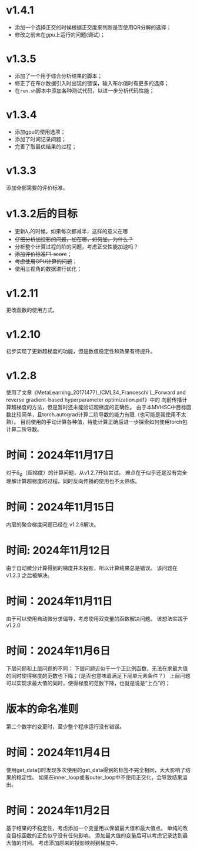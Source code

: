 # v1.4.1
- 添加一个选择正交的时候根据正交度来判断是否使用QR分解的选择；
- 修改之前未在gpu上运行的问题(调试)；

# v1.3.5
- 添加了一个用于综合分析结果的脚本；
- 修正了在布尔数据引入时出现的错误，输入布尔值时有更多的选择；
- 在`run.sh`脚本中添加各种测试代码，以进一步分析代码性能；

# v1.3.4
- 添加gpu的使用选项；
- 添加了时间记录问题；
- 完善了取最优结果的过程；

# v1.3.3
添加全部需要的评价标准。

# v1.3.2后的目标
- 更新$\lambda_r$的时候，如果每次都减半，这样的意义在哪
- ~~仔细分析加投影的问题，加在哪，如何加，为什么？~~
- 分析整个计算过程的阶的问题，考虑正交性能加速吗？
- ~~添加评价标准F1-score~~；
- ~~考虑使用GPU计算的问题~~；
- 使用三视角的数据进行优化；

# v1.2.11
更改函数的使用方式。

# v1.2.10
初步实现了更新超梯度的功能，但是数值稳定性和效果有待提升。

# v1.2.8
使用了文章《MetaLearning_2017(477)_ICML34_Franceschi L_Forward and reverse gradient-based hyperparameter optimization.pdf》中的
向前传播计算超梯度的方法，但是暂时还未能验证超梯度的正确性。
由于本MVHSC中目标函数比较简单，且torch.autograd计算二阶导数的能力有限（也可能是我使用不太熟）。
目前使用的手动计算各种值，待能计算正确后进一步探索如何使用torch包计算二阶导数。

# 时间：2024年11月17日
对于$\delta_\phi$（超梯度）的计算问题，从v1.2.7开始尝试。
难点在于似乎还是没有完全理解计算超梯度的过程，同时反向传播的使用也不太熟练。

# 时间：2024年11月15日
内层的聚合梯度问题已经在 v1.2.6解决。

# 时间: 2024年11月12日
由于自动微分计算得到的梯度并未投影，所以计算结果总是错误。
该问题在 v1.2.3 之后被解决。

# 时间：2024年11月11日
由于可以使用自动微分求偏导，考虑使用双变量的函数解决问题。
该想法实践于 v1.2.0

# 时间：2024年11月6日
下层问题和上层问题的不同：
下层问题近似于一个正比例函数，无法在求最大值的同时使得梯度的范数也下降；（是否也意味着满足下层单元素条件？）
上层问题可以实现求最大值的同时，使得梯度的范数下降，也就是说是“上凸”的；

# 版本的命名准则
第二个数字的变更时，至少整个程序运行没有错误。

# 时间：2024年11月4日
使用get_data()时发现多次使用的get_data得到的标签不完全相同，大大影响了结果的稳定性。
如果在inner_loop或者outer_loop中不使用正交化，会导致结果溢出。

# 时间：2024年11月2日
基于结果的不稳定性，考虑添加一个变量用以保留最大值和最大值点。
单纯的改变目标函数的正负似乎没有任何影响。
添加最大值的变量后可以考虑记录达到最大值的时间。
考虑添加原来的投影映射到梯度中。








